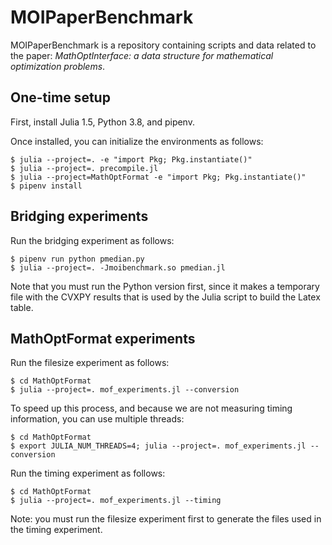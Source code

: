 # MOIPaperBenchmark

MOIPaperBenchmark is a repository containing scripts and data related to the
paper: _MathOptInterface: a data structure for mathematical optimization
problems_.

## One-time setup

First, install Julia 1.5, Python 3.8, and pipenv.

Once installed, you can initialize the environments as follows:

```
$ julia --project=. -e "import Pkg; Pkg.instantiate()"
$ julia --project=. precompile.jl
$ julia --project=MathOptFormat -e "import Pkg; Pkg.instantiate()"
$ pipenv install
```

## Bridging experiments

Run the bridging experiment as follows:

```
$ pipenv run python pmedian.py
$ julia --project=. -Jmoibenchmark.so pmedian.jl
```

Note that you must run the Python version first, since it makes a temporary file
with the CVXPY results that is used by the Julia script to build the Latex
table.

## MathOptFormat experiments

Run the filesize experiment as follows:

```
$ cd MathOptFormat
$ julia --project=. mof_experiments.jl --conversion
```

To speed up this process, and because we are not measuring timing information,
you can use multiple threads:

```
$ cd MathOptFormat
$ export JULIA_NUM_THREADS=4; julia --project=. mof_experiments.jl --conversion
```

Run the timing experiment as follows:

```
$ cd MathOptFormat
$ julia --project=. mof_experiments.jl --timing
```

Note: you must run the filesize experiment first to generate the files used in
the timing experiment.
